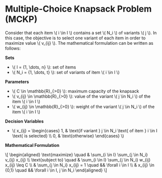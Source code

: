 # Multiple-Choice Knapsack Problem (MCKP)

Consider that each item \\( i \in I \\) contains a set \\( N_i \\) of variants \\( j \\). In this case, the objective is to select one variant of each item in order to maximize value \\( v_{ij} \\). The mathematical formulation can be written as follows:

**Sets**

- \\( I = \{1, \dots, n\} \\): set of items  
- \\( N_i = \{1, \dots, t\} \\): set of variants of item \\( i \in I \\)

**Parameters**

- \\( C \in \mathbb{R}_{>0} \\): maximum capacity of the knapsack  
- \\( v_{ij} \in \mathbb{R}_{>0} \\): value of the variant \\( j \in N_i \\) of the item \\( i \in I \\)  
- \\( w_{ij} \in \mathbb{R}_{>0} \\): weight of the variant \\( j \in N_i \\) of the item \\( i \in I \\)

**Decision Variables**

- \\( x_{ij} = \begin{cases}
1, & \text{if variant } j \in N_i \text{ of item } i \in I \text{ is selected} \\\\
0, & \text{otherwise}
\end{cases} \\)

**Mathematical Formulation**

\\[
\begin{aligned}
\text{maximize} \quad & \sum_{i \in I} \sum_{j \in N_i} v_{ij} x_{ij} \\\\
\text{subject to} \quad 
& \sum_{i \in I} \sum_{j \in N_i} w_{ij} x_{ij} \leq C \\\\
& \sum_{j \in N_i} x_{ij} = 1 \quad && \forall i \in I \\\\
& x_{ij} \in \{0,1\} \quad && \forall i \in I,  j \in N_i
\end{aligned}
\\]

